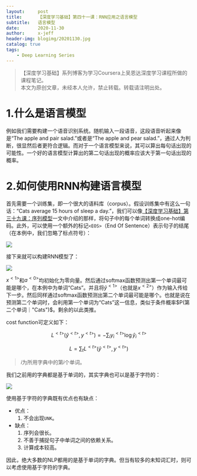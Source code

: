 ```yaml
---
layout:     post
title:      【深度学习基础】第四十一课：RNN应用之语言模型
subtitle:   语言模型
date:       2020-11-30
author:     x-jeff
header-img: blogimg/20201130.jpg
catalog: true
tags:
    - Deep Learning Series
---
```

>【深度学习基础】系列博客为学习Coursera上吴恩达深度学习课程所做的课程笔记。  
>本文为原创文章，未经本人允许，禁止转载。转载请注明出处。

# 1.什么是语言模型

例如我们需要构建一个语音识别系统。随机输入一段语音，这段语音听起来像是“The apple and pair salad.”或者是“The apple and pear salad.”，通过人为判断，很显然后者更符合逻辑。而对于一个语言模型来说，其可以算出每句话出现的可能性。一个好的语言模型计算出的第二句话出现的概率应该大于第一句话出现的概率。

# 2.如何使用RNN构建语言模型

首先需要一个训练集，即一个很大的语料库（corpus）。假设训练集中有这么一句话：“Cats average 15 hours of sleep a day.”，我们可以像[【深度学习基础】第三十九课：序列模型](http://shichaoxin.com/2020/11/08/深度学习基础-第三十九课-序列模型/)一文中介绍的那样，将句子中的每个单词转换成one-hot编码。此外，可以使用一个额外的标记`<EOS>`（End Of Sentence）表示句子的结尾（在本例中，我们忽略了标点符号）：

![](https://xjeffblogimg.oss-cn-beijing.aliyuncs.com/BLOGIMG/BlogImage/DeepLearningSeries/Lesson41/41x1.png)

接下来就可以构建RNN模型了：

![](https://xjeffblogimg.oss-cn-beijing.aliyuncs.com/BLOGIMG/BlogImage/DeepLearningSeries/Lesson41/41x2.png)

$x^{<1>}$和$a^{<0>}$均初始化为零向量。然后通过softmax函数预测出第一个单词最可能是哪个，在本例中为单词“Cats”。并且将$\hat{y} ^{<1>}$（也就是$x^{<2>}$）作为输入传给下一步。然后同样通过softmax函数预测出第二个单词最可能是哪个。也就是说在预测第二个单词时，会利用第一个单词为“Cats”这一信息，类似于条件概率$P(第二个单词｜"Cats")$。剩余的以此类推。

cost function可定义如下：

$$L^{<t>}(\hat{y}^{<t>},y^{<t>})=-\sum_i y_i^{<t>} \log \hat{y}_i ^{<t>}$$

$$L=\sum_t L^{<t>}(\hat{y}^{<t>},y^{<t>})$$

>$i$为所用字典中的第$i$个单词。

我们之前用的字典都是基于单词的，其实字典也可以是基于字符的：

![](https://xjeffblogimg.oss-cn-beijing.aliyuncs.com/BLOGIMG/BlogImage/DeepLearningSeries/Lesson41/41x3.png)

使用基于字符的字典既有优点也有缺点：

* 优点：
	1. 不会出现`UNK`。
* 缺点：
	1. 序列会很长。
	2. 不善于捕捉句子中单词之间的依赖关系。
	3. 计算成本较高。

因此，绝大多数的NLP都用的是基于单词的字典。但当有较多的未知词汇时，则可以考虑使用基于字符的字典。
